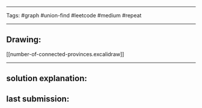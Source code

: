 

----

Tags: #graph #union-find #leetcode #medium #repeat 

----

## Drawing:
[[number-of-connected-provinces.excalidraw]]

----


## solution explanation:


## last submission:
```javascript

```



